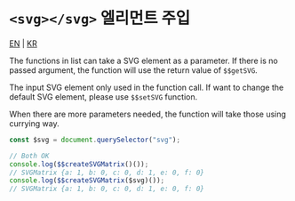 # `<svg></svg>` 엘리먼트 주입

[EN](./SVG_INJECTION.md) | [KR](./SVG_INJECTION_KR.md)

The functions in list can take a SVG element as a parameter.
If there is no passed argument, the function will use the return value of `$$getSVG`.

The input SVG element only used in the function call.
If want to change the default SVG element, please use `$$setSVG` function.

When there are more parameters needed, the function will take those using currying way.

```javascript
const $svg = document.querySelector("svg");

// Both OK
console.log($$createSVGMatrix()());
// SVGMatrix {a: 1, b: 0, c: 0, d: 1, e: 0, f: 0}
console.log($$createSVGMatrix($svg)());
// SVGMatrix {a: 1, b: 0, c: 0, d: 1, e: 0, f: 0}
```
